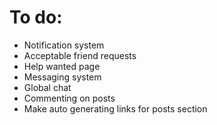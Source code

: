 # To do:

- Notification system
- Acceptable friend requests
- Help wanted page
- Messaging system
- Global chat
- Commenting on posts
- Make auto generating links for posts section
